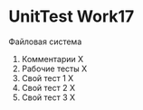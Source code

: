 # UnitTest Work17

Файловая система

1. Комментарии Х
2. Рабочие тесты Х
3. Свой тест 1 Х
4. Свой тест 2 Х
5. Свой тест 3 Х
